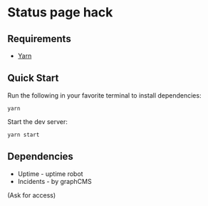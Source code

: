 # Status page hack

## Requirements

- [Yarn](https://yarnpkg.com/en/)

## Quick Start

Run the following in your favorite terminal to install dependencies:

```shell
yarn
```

Start the dev server:

```shell
yarn start
```

## Dependencies

- Uptime - uptime robot
- Incidents - by graphCMS

(Ask for access)
